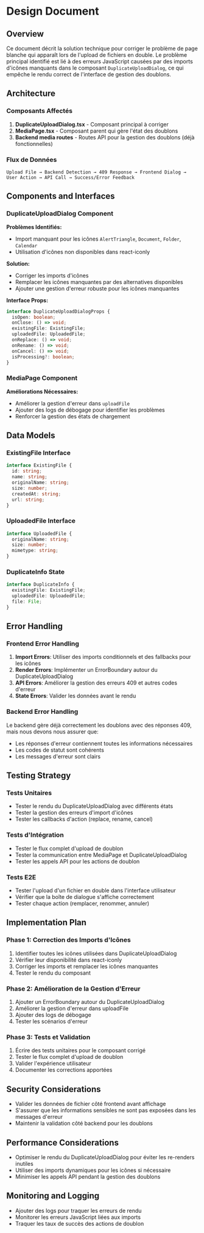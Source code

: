 # Design Document

## Overview

Ce document décrit la solution technique pour corriger le problème de page blanche qui apparaît lors de l'upload de fichiers en double. Le problème principal identifié est lié à des erreurs JavaScript causées par des imports d'icônes manquants dans le composant `DuplicateUploadDialog`, ce qui empêche le rendu correct de l'interface de gestion des doublons.

## Architecture

### Composants Affectés

1. **DuplicateUploadDialog.tsx** - Composant principal à corriger
2. **MediaPage.tsx** - Composant parent qui gère l'état des doublons
3. **Backend media routes** - Routes API pour la gestion des doublons (déjà fonctionnelles)

### Flux de Données

```
Upload File → Backend Detection → 409 Response → Frontend Dialog → User Action → API Call → Success/Error Feedback
```

## Components and Interfaces

### DuplicateUploadDialog Component

**Problèmes Identifiés:**
- Import manquant pour les icônes `AlertTriangle`, `Document`, `Folder`, `Calendar`
- Utilisation d'icônes non disponibles dans react-iconly

**Solution:**
- Corriger les imports d'icônes
- Remplacer les icônes manquantes par des alternatives disponibles
- Ajouter une gestion d'erreur robuste pour les icônes manquantes

**Interface Props:**
```typescript
interface DuplicateUploadDialogProps {
  isOpen: boolean;
  onClose: () => void;
  existingFile: ExistingFile;
  uploadedFile: UploadedFile;
  onReplace: () => void;
  onRename: () => void;
  onCancel: () => void;
  isProcessing?: boolean;
}
```

### MediaPage Component

**Améliorations Nécessaires:**
- Améliorer la gestion d'erreur dans `uploadFile`
- Ajouter des logs de débogage pour identifier les problèmes
- Renforcer la gestion des états de chargement

## Data Models

### ExistingFile Interface
```typescript
interface ExistingFile {
  id: string;
  name: string;
  originalName: string;
  size: number;
  createdAt: string;
  url: string;
}
```

### UploadedFile Interface
```typescript
interface UploadedFile {
  originalName: string;
  size: number;
  mimetype: string;
}
```

### DuplicateInfo State
```typescript
interface DuplicateInfo {
  existingFile: ExistingFile;
  uploadedFile: UploadedFile;
  file: File;
}
```

## Error Handling

### Frontend Error Handling

1. **Import Errors**: Utiliser des imports conditionnels et des fallbacks pour les icônes
2. **Render Errors**: Implémenter un ErrorBoundary autour du DuplicateUploadDialog
3. **API Errors**: Améliorer la gestion des erreurs 409 et autres codes d'erreur
4. **State Errors**: Valider les données avant le rendu

### Backend Error Handling

Le backend gère déjà correctement les doublons avec des réponses 409, mais nous devons nous assurer que:
- Les réponses d'erreur contiennent toutes les informations nécessaires
- Les codes de statut sont cohérents
- Les messages d'erreur sont clairs

## Testing Strategy

### Tests Unitaires
- Tester le rendu du DuplicateUploadDialog avec différents états
- Tester la gestion des erreurs d'import d'icônes
- Tester les callbacks d'action (replace, rename, cancel)

### Tests d'Intégration
- Tester le flux complet d'upload de doublon
- Tester la communication entre MediaPage et DuplicateUploadDialog
- Tester les appels API pour les actions de doublon

### Tests E2E
- Tester l'upload d'un fichier en double dans l'interface utilisateur
- Vérifier que la boîte de dialogue s'affiche correctement
- Tester chaque action (remplacer, renommer, annuler)

## Implementation Plan

### Phase 1: Correction des Imports d'Icônes
1. Identifier toutes les icônes utilisées dans DuplicateUploadDialog
2. Vérifier leur disponibilité dans react-iconly
3. Corriger les imports et remplacer les icônes manquantes
4. Tester le rendu du composant

### Phase 2: Amélioration de la Gestion d'Erreur
1. Ajouter un ErrorBoundary autour du DuplicateUploadDialog
2. Améliorer la gestion d'erreur dans uploadFile
3. Ajouter des logs de débogage
4. Tester les scénarios d'erreur

### Phase 3: Tests et Validation
1. Écrire des tests unitaires pour le composant corrigé
2. Tester le flux complet d'upload de doublon
3. Valider l'expérience utilisateur
4. Documenter les corrections apportées

## Security Considerations

- Valider les données de fichier côté frontend avant affichage
- S'assurer que les informations sensibles ne sont pas exposées dans les messages d'erreur
- Maintenir la validation côté backend pour les doublons

## Performance Considerations

- Optimiser le rendu du DuplicateUploadDialog pour éviter les re-renders inutiles
- Utiliser des imports dynamiques pour les icônes si nécessaire
- Minimiser les appels API pendant la gestion des doublons

## Monitoring and Logging

- Ajouter des logs pour traquer les erreurs de rendu
- Monitorer les erreurs JavaScript liées aux imports
- Traquer les taux de succès des actions de doublon